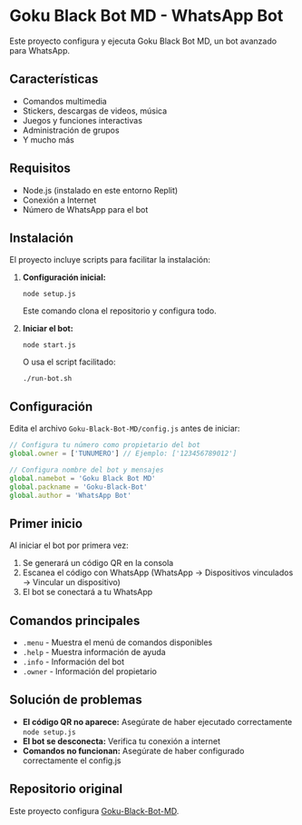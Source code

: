# Goku Black Bot MD - WhatsApp Bot

Este proyecto configura y ejecuta Goku Black Bot MD, un bot avanzado para WhatsApp.

## Características

- Comandos multimedia
- Stickers, descargas de videos, música
- Juegos y funciones interactivas
- Administración de grupos
- Y mucho más

## Requisitos

- Node.js (instalado en este entorno Replit)
- Conexión a Internet
- Número de WhatsApp para el bot

## Instalación

El proyecto incluye scripts para facilitar la instalación:

1. **Configuración inicial:**
   ```
   node setup.js
   ```
   Este comando clona el repositorio y configura todo.

2. **Iniciar el bot:**
   ```
   node start.js
   ```
   O usa el script facilitado:
   ```
   ./run-bot.sh
   ```

## Configuración

Edita el archivo `Goku-Black-Bot-MD/config.js` antes de iniciar:

```javascript
// Configura tu número como propietario del bot
global.owner = ['TUNUMERO'] // Ejemplo: ['123456789012']

// Configura nombre del bot y mensajes
global.namebot = 'Goku Black Bot MD'
global.packname = 'Goku-Black-Bot'
global.author = 'WhatsApp Bot'
```

## Primer inicio

Al iniciar el bot por primera vez:

1. Se generará un código QR en la consola
2. Escanea el código con WhatsApp (WhatsApp → Dispositivos vinculados → Vincular un dispositivo)
3. El bot se conectará a tu WhatsApp

## Comandos principales

- `.menu` - Muestra el menú de comandos disponibles
- `.help` - Muestra información de ayuda
- `.info` - Información del bot
- `.owner` - Información del propietario

## Solución de problemas

- **El código QR no aparece:** Asegúrate de haber ejecutado correctamente `node setup.js`
- **El bot se desconecta:** Verifica tu conexión a internet
- **Comandos no funcionan:** Asegúrate de haber configurado correctamente el config.js

## Repositorio original

Este proyecto configura [Goku-Black-Bot-MD](https://github.com/Eliasivan/Goku-Black-Bot-MD).